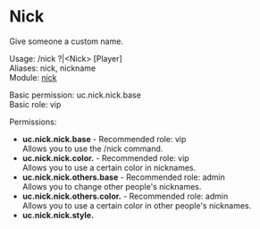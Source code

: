 Nick
====
Give someone a custom name.

Usage: /nick ?|\<Nick\> \[Player\]<br>
Aliases: nick, nickname<br>
Module: [nick](../modules/nick.md)<br>

Basic permission: uc.nick.nick.base<br>
Basic role: vip<br>

Permissions: <br>
* **uc.nick.nick.base** - Recommended role: vip<br>Allows you to use the /nick command.
* **uc.nick.nick.color.<COLOR>** - Recommended role: vip<br>Allows you to use a certain color in nicknames.
* **uc.nick.nick.others.base** - Recommended role: admin<br>Allows you to change other people's nicknames.
* **uc.nick.nick.others.color.<COLOR>** - Recommended role: admin<br>Allows you to use a certain color in other people's nicknames.
* **uc.nick.nick.style.<STYLE>** - Recommended role: vip<br>Allows you to use a certain style in nicknames.
* **uc.nick.nick.others.style.<STYLE>** - Recommended role: admin<br>Allows you to use a certain style in other people's nicknames.
